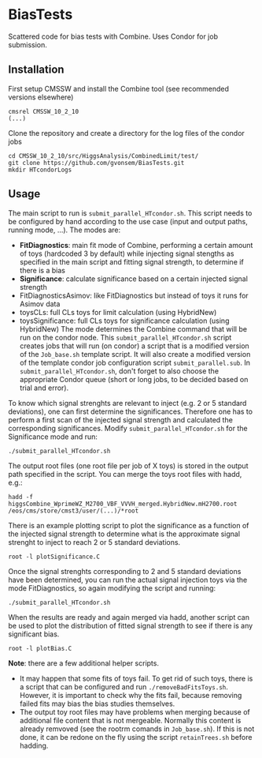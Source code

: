 # BiasTests
Scattered code for bias tests with Combine. Uses Condor for job submission.

## Installation
First setup CMSSW and install the Combine tool (see recommended versions elsewhere)

```
cmsrel CMSSW_10_2_10
(...)
```


Clone the repository and create a directory for the log files of the condor jobs

```
cd CMSSW_10_2_10/src/HiggsAnalysis/CombinedLimit/test/
git clone https://github.com/gvonsem/BiasTests.git
mkdir HTcondorLogs
```

## Usage
The main script to run is `submit_parallel_HTcondor.sh`. This script needs to be configured by hand according to the use case (input and output paths, running mode, ...). 
The modes are:
- **FitDiagnostics**: main fit mode of Combine, performing a certain amount of toys (hardcoded 3 by default) while injecting signal stengths as specified in the main script and fitting signal strength, to determine if there is a bias
- **Significance**: calculate significance based on a certain injected signal strength
- FitDiagnosticsAsimov: like FitDiagnostics but instead of toys it runs for Asimov data
- toysCLs: full CLs toys for limit calculation (using HybridNew)
- toysSignificance: full CLs toys for significance calculation (using HybridNew)
The mode determines the Combine command that will be run on the condor node.
This `submit_parallel_HTcondor.sh` script creates jobs that will run (on condor) a script that is a modified version of the `Job_base.sh` template script. It will also create a modified version of the template condor job configuration script `submit_parallel.sub`. In `submit_parallel_HTcondor.sh`, don't forget to also choose the appropriate Condor queue (short or long jobs, to be decided based on trial and error).

To know which signal strenghts are relevant to inject (e.g. 2 or 5 standard deviations), one can first determine the significances. Therefore one has to perform a first scan of the injected signal strength and calculated the corresponding significances. Modify `submit_parallel_HTcondor.sh` for the Significance mode and run:
```
./submit_parallel_HTcondor.sh
```

The output root files (one root file per job of X toys) is stored in the output path specified in the script. You can merge the toys root files with hadd, e.g.:
```
hadd -f higgsCombine_WprimeWZ_M2700_VBF_VVVH_merged.HybridNew.mH2700.root /eos/cms/store/cmst3/user/(...)/*root
```
There is an example plotting script to plot the significance as a function of the injected signal strength to determine what is the approximate signal strenght to inject to reach 2 or 5 standard deviations.
```
root -l plotSignificance.C
```

Once the signal strenghts corresponding to 2 and 5 standard deviations have been determined, you can run the actual signal injection toys via the mode FitDiagnostics, so again modifying the script and running:
```
./submit_parallel_HTcondor.sh
```

When the results are ready and again merged via hadd, another script can be used to plot the distribution of fitted signal strength to see if there is any significant bias. 
```
root -l plotBias.C
```

**Note**: there are a few additional helper scripts.
- It may happen that some fits of toys fail. To get rid of such toys, there is a script that can be configured and run `./removeBadFitsToys.sh`. However, it is important to check why the fits fail, because removing failed fits may bias the bias studies themselves.
- The output toy root files may have problems when merging because of additional file content that is not mergeable. Normally this content is already remvoved (see the rootrm comands in `Job_base.sh`). If this is not done, it can be redone on the fly using the script `retainTrees.sh` before hadding.





